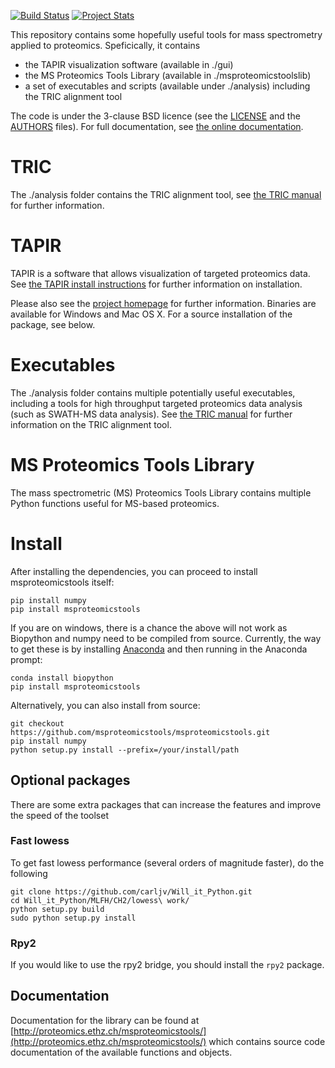 [![Build Status](https://travis-ci.org/msproteomicstools/msproteomicstools.svg?branch=master)](https://travis-ci.org/msproteomicstools/msproteomicstools) [![Project Stats](https://www.openhub.net/p/msproteomicstools/widgets/project_thin_badge.gif)](https://www.openhub.net/p/msproteomicstools)

This repository contains some hopefully useful tools for mass spectrometry
applied to proteomics. Speficically, it contains 

- the TAPIR visualization software (available in ./gui)
- the MS Proteomics Tools Library (available in ./msproteomicstoolslib)
- a set of executables and scripts (available under ./analysis) including the TRIC alignment tool

The code is under the 3-clause BSD licence (see the [LICENSE](LICENSE)
and the [AUTHORS](AUTHORS.txt)  files). For full documentation, see [the online
documentation](http://msproteomicstools.hroest.ch/index.html).

# TRIC

The ./analysis folder contains the TRIC alignment tool, see [the TRIC
manual](TRIC-README.md) for further information.

# TAPIR 

TAPIR is a software that allows visualization of targeted proteomics data. See
[the TAPIR install instructions](INSTALL-TAPIR.md) for further information on
installation.

Please also see the [project homepage](http://proteomics.ethz.ch/tapir/)
for further information.  Binaries are available for Windows and Mac OS X. For
a source installation of the package, see below.

# Executables

The ./analysis folder contains multiple potentially useful executables,
including a tools for high throughput targeted proteomics data analysis (such
as SWATH-MS data analysis). See [the TRIC manual](TRIC-README.md) for further
information on the TRIC alignment tool.

# MS Proteomics Tools Library 

The mass spectrometric (MS) Proteomics Tools Library contains multiple Python
functions useful for MS-based proteomics.

# Install

After installing the dependencies, you can proceed to install msproteomicstools itself:

    pip install numpy
    pip install msproteomicstools

If you are on windows, there is a chance the above will not work as Biopython
and numpy need to be compiled from source. Currently, the way to get these is
by installing [Anaconda](https://www.continuum.io/downloads) and then running
in the Anaconda prompt:

    conda install biopython
    pip install msproteomicstools

Alternatively, you can also install from source:

    git checkout https://github.com/msproteomicstools/msproteomicstools.git
    pip install numpy
    python setup.py install --prefix=/your/install/path 


## Optional packages 

There are some extra packages that can increase the features and improve the speed of the toolset

### Fast lowess

To get fast lowess performance (several orders of magnitude faster), do the
following

    git clone https://github.com/carljv/Will_it_Python.git
    cd Will_it_Python/MLFH/CH2/lowess\ work/
    python setup.py build
    sudo python setup.py install

### Rpy2

If you would like to use the rpy2 bridge, you should install the `rpy2` package.

## Documentation

Documentation for the library can be found at
[http://proteomics.ethz.ch/msproteomicstools/](http://proteomics.ethz.ch/msproteomicstools/) 
which contains source code documentation of the available functions and
objects.


